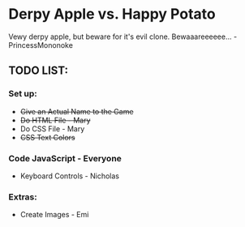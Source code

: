 # Derpy Apple vs. Happy Potato

Vewy derpy apple, but beware for it's evil clone. Bewaaareeeeee... -PrincessMononoke

## TODO LIST:

### Set up:
* ~~Give an Actual Name to the Game~~
* ~~Do HTML File - Mary~~
* Do CSS File - Mary
* ~~CSS Text Colors~~

### Code JavaScript - Everyone
* Keyboard Controls - Nicholas

### Extras:
* Create Images - Emi
